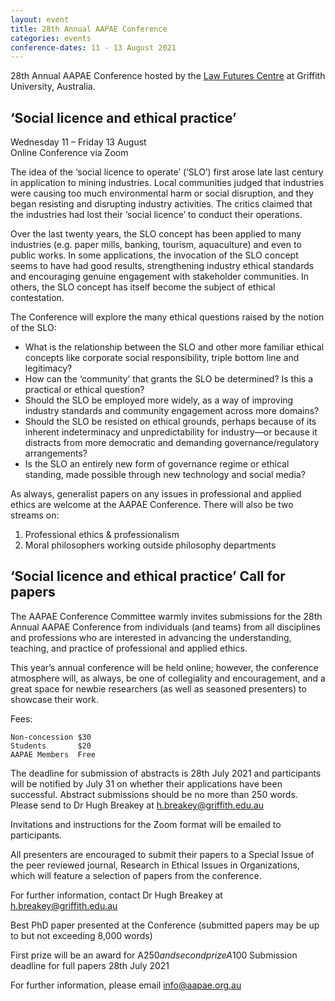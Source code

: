 ```yaml
---
layout: event
title: 28th Annual AAPAE Conference
categories: events
conference-dates: 11 - 13 August 2021
---
```


28th Annual AAPAE Conference hosted by the [Law Futures Centre](https://www.griffith.edu.au/law-futures-centre) at Griffith University, Australia.

## ‘Social licence and ethical practice’

Wednesday 11 – Friday 13 August  
Online Conference via Zoom 

The idea of the ‘social licence to operate’ (‘SLO’) first arose late last century in application to mining industries. Local communities judged that industries were causing too much environmental harm or social disruption, and they began resisting and disrupting industry activities. The critics claimed that the industries had lost their ‘social licence’ to conduct their operations. 

Over the last twenty years, the SLO concept has been applied to many industries (e.g. paper mills, banking, tourism, aquaculture) and even to public works. In some applications, the invocation of the SLO concept seems to have had good results, strengthening industry ethical standards and encouraging genuine engagement with stakeholder communities. In others, the SLO concept has itself become the subject of ethical contestation.

The Conference will explore the many ethical questions raised by the notion of the SLO:

  - What is the relationship between the SLO and other more familiar ethical concepts like corporate social responsibility, triple bottom line and legitimacy?
  - How can the ‘community’ that grants the SLO be determined? Is this a practical or ethical question?
  - Should the SLO be employed more widely, as a way of improving industry standards and community engagement across more domains?
  - Should the SLO be resisted on ethical grounds, perhaps because of its inherent indeterminacy and unpredictability for industry—or because it distracts from more democratic and demanding governance/regulatory arrangements?
  - Is the SLO an entirely new form of governance regime or ethical standing, made possible through new technology and social media?

As always, generalist papers on any issues in professional and applied ethics are welcome at the AAPAE Conference. There will also be two streams on:

  1.  Professional ethics & professionalism  
  2.  Moral philosophers working outside philosophy departments

## ‘Social licence and ethical practice’ Call for papers

The AAPAE Conference Committee warmly invites submissions for the 28th Annual AAPAE Conference from individuals (and teams) from all disciplines and professions who are interested in advancing the understanding, teaching, and practice of professional and applied ethics. 

This year’s annual conference will be held online; however, the conference atmosphere will, as always, be one of collegiality and encouragement, and a great space for newbie researchers (as well as seasoned presenters) to showcase their work. 

Fees:

    Non-concession $30
    Students       $20
    AAPAE Members  Free

The deadline for submission of abstracts is 28th July 2021 and participants will be notified by July 31 on whether their applications have been successful. Abstract submissions should be no more than 250 words. Please send to Dr Hugh Breakey at [h.breakey@griffith.edu.au](mailto:h.breakey@griffith.edu.au) 

Invitations and instructions for the Zoom format will be emailed to participants.  

All presenters are encouraged to submit their papers to a Special Issue of the peer reviewed journal, Research in Ethical Issues in Organizations, which will feature a selection of papers from the conference. 

For further information, contact Dr Hugh Breakey at [h.breakey@griffith.edu.au](mailto:h.breakey@griffith.edu.au)

Best PhD paper presented at the Conference (submitted papers may be up to but not exceeding 8,000 words)

First prize will be an award for A$250 and second prize A$100
Submission deadline for full papers 28th July 2021 

For further information, please email [info@aapae.org.au ](mailto:info@aapae.org.au)
